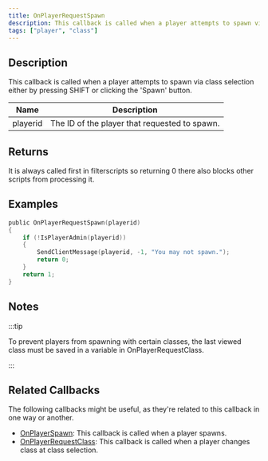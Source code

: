 ```yaml
---
title: OnPlayerRequestSpawn
description: This callback is called when a player attempts to spawn via class selection either by pressing SHIFT or clicking the 'Spawn' button.
tags: ["player", "class"]
---
```


## Description

This callback is called when a player attempts to spawn via class selection either by pressing SHIFT or clicking the 'Spawn' button.

| Name     | Description                                   |
| -------- | --------------------------------------------- |
| playerid | The ID of the player that requested to spawn. |

## Returns

It is always called first in filterscripts so returning 0 there also blocks other scripts from processing it.

## Examples

```c
public OnPlayerRequestSpawn(playerid)
{
    if (!IsPlayerAdmin(playerid))
    {
        SendClientMessage(playerid, -1, "You may not spawn.");
        return 0;
    }
    return 1;
}
```

## Notes

<TipNPCCallbacks />

:::tip

To prevent players from spawning with certain classes, the last viewed class must be saved in a variable in OnPlayerRequestClass.

:::

## Related Callbacks

The following callbacks might be useful, as they're related to this callback in one way or another. 

- [OnPlayerSpawn](OnPlayerSpawn): This callback is called when a player spawns. 
- [OnPlayerRequestClass](OnPlayerRequestClass): This callback is called when a player changes class at class selection. 
